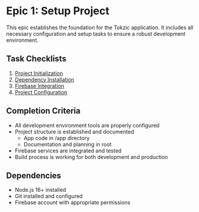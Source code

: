 # Epic 1: Setup Project

This epic establishes the foundation for the Tokzic application. It includes all necessary configuration and setup tasks to ensure a robust development environment.

## Task Checklists
1. [Project Initialization](./project-initialization.md)
2. [Dependency Installation](./dependency-installation.md)
3. [Firebase Integration](./firebase-integration.md)
4. [Project Configuration](./project-configuration.md)

## Completion Criteria
- All development environment tools are properly configured
- Project structure is established and documented
  - App code in /app directory
  - Documentation and planning in root
- Firebase services are integrated and tested
- Build process is working for both development and production

## Dependencies
- Node.js 16+ installed
- Git installed and configured
- Firebase account with appropriate permissions 